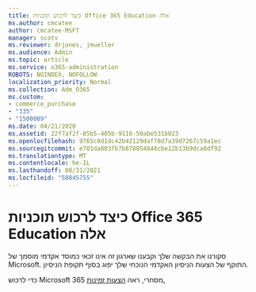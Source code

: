 ```yaml
---
title: כיצד לרכוש תוכניות Office 365 Education אלה
ms.author: cmcatee
author: cmcatee-MSFT
manager: scotv
ms.reviewer: drjones, jmueller
ms.audience: Admin
ms.topic: article
ms.service: o365-administration
ROBOTS: NOINDEX, NOFOLLOW
localization_priority: Normal
ms.collection: Adm_O365
ms.custom:
- commerce_purchase
- "335"
- "1500009"
ms.date: 04/21/2020
ms.assetid: 22f7af2f-85b5-405b-9116-50abe531b023
ms.openlocfilehash: 9765c8d1dc42b42129daf78d7a39d7267c59a1ec
ms.sourcegitcommit: e781da003fb7b878854846cbe12b13b9dca8df92
ms.translationtype: MT
ms.contentlocale: he-IL
ms.lasthandoff: 08/31/2021
ms.locfileid: "58845755"
---
```

# <a name="how-to-purchase-office-365-education-plans"></a>כיצד לרכוש תוכניות Office 365 Education אלה

סקורנו את הבקשה שלך וקבענו שארגון זה אינו זכאי כמוסד אקדמי מוסמך של Microsoft. התוקף של הצעות הניסיון האקדמי הנוכחי שלך יפוג בסוף תקופת הניסיון.
  
כדי לרכוש Microsoft 365 מסחרי, ראה [הצעות זמינות.](https://go.microsoft.com/fwlink/p/?linkid=868433)  